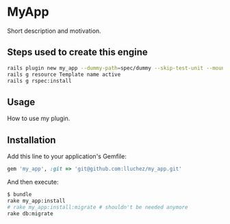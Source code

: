 # MyApp
Short description and motivation.

## Steps used to create this engine

```bash
rails plugin new my_app --dummy-path=spec/dummy --skip-test-unit --mountable
rails g resource Template name active
rails g rspec:install
```

## Usage
How to use my plugin.

## Installation
Add this line to your application's Gemfile:

```ruby
gem 'my_app', :git => 'git@github.com:lluchez/my_app.git'
```

And then execute:
```bash
$ bundle
rake my_app:install
# rake my_app:install:migrate # shouldn't be needed anymore
rake db:migrate
```
